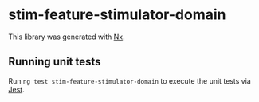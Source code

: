 # stim-feature-stimulator-domain

This library was generated with [Nx](https://nx.dev).

## Running unit tests

Run `ng test stim-feature-stimulator-domain` to execute the unit tests via [Jest](https://jestjs.io).
